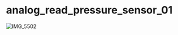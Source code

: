 # analog_read_pressure_sensor_01

![IMG_5502](https://user-images.githubusercontent.com/1296728/137940518-42d9eaf5-b570-427a-8b07-6d9c557660e5.jpg)

